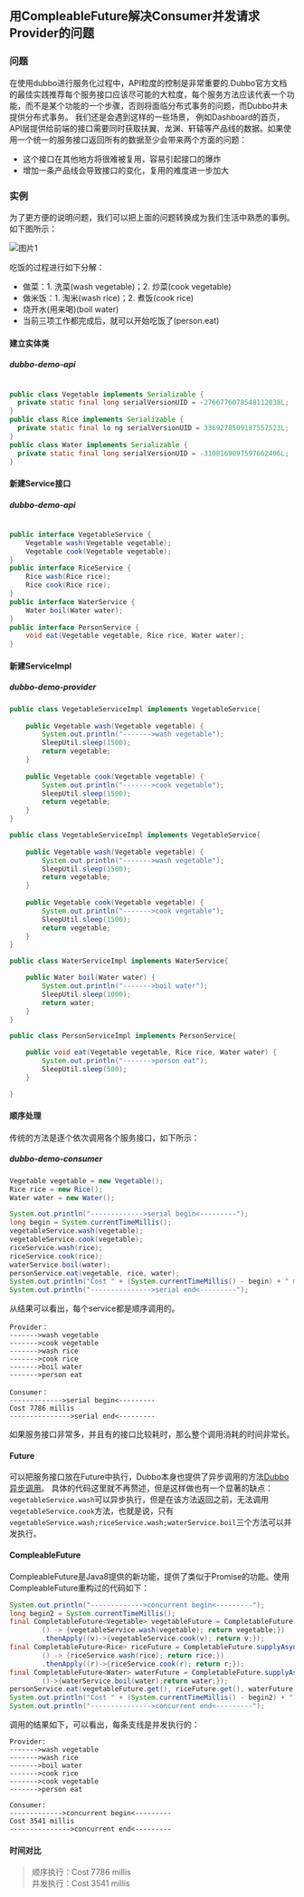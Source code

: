 ## 用CompleableFuture解决Consumer并发请求Provider的问题

### 问题
在使用dubbo进行服务化过程中，API粒度的控制是非常重要的.Dubbo官方文档的最佳实践推荐每个服务接口应该尽可能的大粒度，每个服务方法应该代表一个功能，而不是某个功能的一个步骤，否则将面临分布式事务的问题，而Dubbo并未提供分布式事务。
我们还是会遇到这样的一些场景，
例如Dashboard的首页，API层提供给前端的接口需要同时获取扶翼、龙渊、轩辕等产品线的数据。如果使用一个统一的服务接口返回所有的数据至少会带来两个方面的问题：
+ 这个接口在其他地方将很难被复用，容易引起接口的爆炸
+ 增加一条产品线会导致接口的变化，复用的难度进一步加大

### 实例
为了更方便的说明问题，我们可以把上面的问题转换成为我们生活中熟悉的事例。如下图所示：

![图片1](pics/1.png)

吃饭的过程进行如下分解：
+ 做菜：1. 洗菜(wash vegetable)；2. 炒菜(cook vegetable)
+ 做米饭：1. 淘米(wash rice)；2. 煮饭(cook rice)
+ 烧开水(用来喝)(boil water)
+ 当前三项工作都完成后，就可以开始吃饭了(person.eat)

#### 建立实体类
##### dubbo-demo-api

```java

public class Vegetable implements Serializable {
  private static final long serialVersionUID = -2766776078548112038L;
}
public class Rice implements Serializable {
  private static final lo ng serialVersionUID = 3369278509187557523L;
}
public class Water implements Serializable {
  private static final long serialVersionUID = -3108169097597662406L;
}

```

#### 新建Service接口
##### dubbo-demo-api

```java

public interface VegetableService {
	Vegetable wash(Vegetable vegetable);
	Vegetable cook(Vegetable vegetable);
}
public interface RiceService {
	Rice wash(Rice rice);
	Rice cook(Rice rice);
}
public interface WaterService {
	Water boil(Water water);
}
public interface PersonService {
	void eat(Vegetable vegetable, Rice rice, Water water);
}
```

#### 新建ServiceImpl
##### dubbo-demo-provider
```java
public class VegetableServiceImpl implements VegetableService{
    
    public Vegetable wash(Vegetable vegetable) {
        System.out.println("------->wash vegetable");
        SleepUtil.sleep(1500);
        return vegetable;
    }
    
    public Vegetable cook(Vegetable vegetable) {
        System.out.println("------->cook vegetable");
        SleepUtil.sleep(1500);
        return vegetable;
    }
}

public class VegetableServiceImpl implements VegetableService{
    
    public Vegetable wash(Vegetable vegetable) {
        System.out.println("------->wash vegetable");
        SleepUtil.sleep(1500);
        return vegetable;
    }
    
    public Vegetable cook(Vegetable vegetable) {
        System.out.println("------->cook vegetable");
        SleepUtil.sleep(1500);
        return vegetable;
    }
}

public class WaterServiceImpl implements WaterService{

    public Water boil(Water water) {
        System.out.println("------->boil water");
        SleepUtil.sleep(1000);
        return water;
    }
}

public class PersonServiceImpl implements PersonService{

    public void eat(Vegetable vegetable, Rice rice, Water water) {
        System.out.println("------->person eat");
        SleepUtil.sleep(500);
    }

}
```

#### 顺序处理
传统的方法是逐个依次调用各个服务接口，如下所示：
##### dubbo-demo-consumer

```java
Vegetable vegetable = new Vegetable();
Rice rice = new Rice();
Water water = new Water();

System.out.println("------------->serial begin<---------");
long begin = System.currentTimeMillis();
vegetableService.wash(vegetable);
vegetableService.cook(vegetable);
riceService.wash(rice);
riceService.cook(rice);
waterService.boil(water);
personService.eat(vegetable, rice, water);
System.out.println("Cost " + (System.currentTimeMillis() - begin) + " millis");
System.out.println("--------------->serial end<---------");
```
从结果可以看出，每个service都是顺序调用的。
```
Provider：
------->wash vegetable
------->cook vegetable
------->wash rice
------->cook rice
------->boil water
------->person eat 

Consumer：
------------->serial begin<---------
Cost 7786 millis
--------------->serial end<---------
```
如果服务接口非常多，并且有的接口比较耗时，那么整个调用消耗的时间非常长。

#### Future
可以把服务接口放在Future中执行，Dubbo本身也提供了异步调用的方法[Dubbo异步调用](http://dubbo.io/User+Guide-zh.htm#UserGuide-zh-%E5%BC%82%E6%AD%A5%E8%B0%83%E7%94%A8)。
具体的代码这里就不再赘述，但是这样做也有一个显著的缺点：`vegetableService.wash`可以异步执行，但是在该方法返回之前，无法调用`vegetableService.cook`方法，也就是说，只有`vegetableService.wash;riceService.wash;waterService.boil`三个方法可以并发执行。

#### CompleableFuture
CompleableFuture是Java8提供的新功能，提供了类似于Promise的功能。使用CompleableFuture重构过的代码如下：
```java
System.out.println("------------->concurrent begin<---------");
long begin2 = System.currentTimeMillis();
final CompletableFuture<Vegetable> vegetableFuture = CompletableFuture.supplyAsync(
        () -> {vegetableService.wash(vegetable); return vegetable;})
        .thenApply((v)->{vegetableService.cook(v); return v;});
final CompletableFuture<Rice> riceFuture = CompletableFuture.supplyAsync(
        () -> {riceService.wash(rice); return rice;})
        .thenApply((r)->{riceService.cook(r); return r;});
final CompletableFuture<Water> waterFuture = CompletableFuture.supplyAsync(
        ()->{waterService.boil(water);return water;});
personService.eat(vegetableFuture.get(), riceFuture.get(), waterFuture.get());
System.out.println("Cost " + (System.currentTimeMillis() - begin2) + " millis");
System.out.println("--------------->concurrent end<---------");
```
调用的结果如下，可以看出，每条支线是并发执行的：
```
Provider:
------->wash vegetable
------->wash rice
------->boil water
------->cook rice
------->cook vegetable
------->person eat

Consumer:
------------->concurrent begin<---------
Cost 3541 millis
--------------->concurrent end<---------
```

#### 时间对比
>顺序执行：Cost 7786 millis<br>
并发执行：Cost 3541 millis




